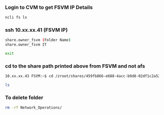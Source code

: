 ### Login to CVM to get FSVM IP Details
```sh
ncli fs ls
```
### ssh 10.xx.xx.41 (FSVM IP)
```sh
share.owner_fsvm (Folder Name)
share.owner_fsvm IT
```
```sh
exit
```
### cd to the share path printed above from FSVM and not afs
```sh
10.xx.xx.43 FSVM:~$ cd /zroot/shares/459fb866-e688-4acc-b9d8-02df1c2a5250/:1a95c138-dc72-70bc-7b38-a1b67aaccdc8/487f20ba-fef2-4fe0-a48d-2ed68bfe687f
```
```sh
ls
```
### To delete folder
```sh
rm -rf Network_Operations/
```
